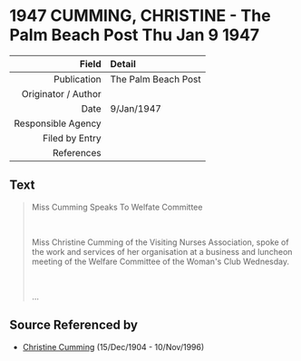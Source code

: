 ﻿---
layout: page
permalink: /sources/s77097566
---

# 1947 CUMMING, CHRISTINE - The Palm Beach Post Thu Jan 9 1947

Field | Detail
---:|:---
Publication | The Palm Beach Post
Originator / Author | 
Date | 9/Jan/1947
Responsible Agency | 
Filed by Entry | 
References | 

## Text

> Miss Cumming Speaks To Welfate Committee
>
> <br/>
>
> Miss Christine Cumming of the Visiting Nurses Association, spoke of the work and services of her organisation at a business and luncheon meeting of the Welfare Committee of the Woman's Club Wednesday.
>
> <br/>
>
> ...
>

## Source Referenced by

* [Christine Cumming](../people/@24328630@-christine-cumming-b1904-12-15-d1996-11-10.md) (15/Dec/1904 - 10/Nov/1996)
